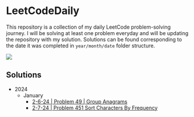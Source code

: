 # LeetCodeDaily

This repository is a collection of my daily LeetCode problem-solving journey. I will be solving at least one problem
everyday and will be updating the repository with my solution. Solutions can be found corresponding to the date it was
completed in ``year/month/date`` folder structure.

[![](https://badges.peiyuan.ch/leetcode/aderoian/ranking?logo=leetcode&label=aderoian&style=for-the-badge&color=green)](https://leetcode.com/aderoian)

## Solutions

- 2024
    - January
        - [2-6-24 | Problem 49 | Group Anagrams](/2024/january/2-6-24)
      - [2-7-24 | Problem 451 Sort Characters By Frequency](/2024/january/2-7-24)